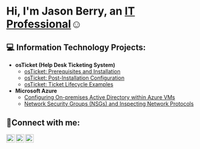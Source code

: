 <h1>Hi, I'm Jason Berry, an <a href="https://linkedin.com/in/jason-b-a68ba72b/">IT Professional</a>☺</h1>

<h2>💻 Information Technology Projects:</h2>

- <b>osTicket (Help Desk Ticketing System)</b>
  - [osTicket: Prerequisites and Installation](https://github.com/fourtywater/osticket-prereqs)
  - [osTicket: Post-Installation Configuration](https://github.com/fourtywater/post-install-config)
  - [osTicket: Ticket Lifecycle Examples](https://github.com/fourtywater/ticket-lifecycle)
- <b>Microsoft Azure</b>
  - [Configuring On-premises Active Directory within Azure VMs](https://github.com/fourtywater/configure-ad)
  - [Network Security Groups (NSGs) and Inspecting Network Protocols](https://github.com/fourtywater/azure-network-protocols)

<h2>🤳Connect with me:</h2>

[<img align="left" alt="Jason | Twitter" width="22px" src="https://cdn.jsdelivr.net/npm/simple-icons@v3/icons/twitter.svg" />][twitter]
[<img align="left" alt="Jason | LinkedIn" width="22px" src="https://cdn.jsdelivr.net/npm/simple-icons@v3/icons/linkedin.svg" />][linkedin]
[<img align="left" alt="Jason | Instagram" width="22px" src="https://cdn.jsdelivr.net/npm/simple-icons@v3/icons/instagram.svg" />][instagram]

[twitter]: https://twitter.com/
[instagram]: https://www.instagram.com/
[linkedin]: https://linkedin.com/in/jason-b-a68ba72b/
